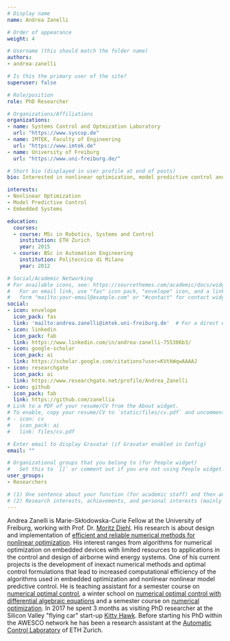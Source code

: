 ```yaml
---
# Display name
name: Andrea Zanelli

# Order of appearance
weight: 4

# Username (this should match the folder name)
authors:
- andrea-zanelli

# Is this the primary user of the site?
superuser: false

# Role/position
role: PhD Researcher

# Organizations/Affiliations
organizations:
- name: Systems Control and Optmization Laboratory
  url: "https://www.syscop.de"
- name: IMTEK, Faculty of Engineering
  url: "https://www.imtek.de"
- name: University of Freiburg
  url: "https://www.uni-freiburg.de/"

# Short bio (displayed in user profile at end of posts)
bio: Interested in nonlinear optimization, model predictive control and embedded systems.

interests:
- Nonlinear Optimization
- Model Predictive Control
- Embedded Systems

education:
  courses:
  - course: MSc in Robotics, Systems and Control
    institution: ETH Zurich
    year: 2015
  - course: BSc in Automation Engineering
    institution: Politecnico di Milano
    year: 2012

# Social/Academic Networking
# For available icons, see: https://sourcethemes.com/academic/docs/widgets/#icons
#   For an email link, use "fas" icon pack, "envelope" icon, and a link in the
#   form "mailto:your-email@example.com" or "#contact" for contact widget.
social:
- icon: envelope
  icon_pack: fas
  link: 'mailto:andrea.zanelli@imtek.uni-freiburg.de'  # For a direct email link, use "mailto:test@example.org".
- icon: linkedin
  icon_pack: fab
  link: https://www.linkedin.com/in/andrea-zanelli-755306b3/
- icon: google-scholar
  icon_pack: ai
  link: https://scholar.google.com/citations?user=KVtkWqwAAAAJ
- icon: researchgate
  icon_pack: ai
  link: https://www.researchgate.net/profile/Andrea_Zanelli
- icon: github
  icon_pack: fab
  link: https://github.com/zanellia
# Link to a PDF of your resume/CV from the About widget.
# To enable, copy your resume/CV to `static/files/cv.pdf` and uncomment the lines below.  
# - icon: cv
#   icon_pack: ai
#   link: files/cv.pdf

# Enter email to display Gravatar (if Gravatar enabled in Config)
email: ""

# Organizational groups that you belong to (for People widget)
#   Set this to `[]` or comment out if you are not using People widget.  
user_groups:
- Researchers

# (1) One sentence about your function (for academic staff) and then another sentence about your role(s) within the training network
# (2) Research interests, achievements, and personal interests (mainly for researchers)
---
```


Andrea Zanelli is Marie-Skłodowska-Curie Fellow at the University of Freiburg, working with Prof. Dr. [Moritz Diehl](/authors/moritz-diehl/). His research is about design and implementation of [efficient and reliable numerical methods for nonlinear optimization](/project/esr04/). His interest ranges from algorithms for numerical optimization on embedded devices with limited resources to applications in the control and design of airborne wind energy systems. One of his current projects is the development of inexact numerical methods and optimal control formulations that lead to increased computational efficiency of the algorithms used in embedded optimization and nonlinear nonlinear model predictive control. He is teaching assistant for a semester course on [numerical optimal control](https://www.syscop.de/teaching/ss2017/numerical-optimal-control), a winter school on [numerical optimal control with differential algebraic equations](https://www.syscop.de/teaching/ws2015/nocdae) and a semester course on [numerical optimization](https://www.syscop.de/teaching/ws2015/numopt). In 2017 he spent 3 months as visiting PhD researcher at the Silicon Valley "flying car" start-up [Kitty Hawk](https://kittyhawk.aero/). Before starting his PhD within the AWESCO network he has been a research assistant at the [Automatic Control Laboratory](https://control.ee.ethz.ch/) of ETH Zurich.
